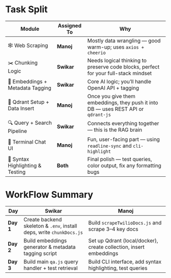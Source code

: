 # Task Split

| Module                           | Assigned To | Why                                                                                 |
| -------------------------------- | ----------- | ----------------------------------------------------------------------------------- |
| 🕸️ Web Scraping                  | **Manoj**   | Mostly data wrangling — good warm-up; uses `axios + cheerio`                        |
| ✂️ Chunking Logic                | **Swikar**  | Needs logical thinking to preserve code blocks, perfect for your full-stack mindset |
| 🧠 Embeddings + Metadata Tagging | **Swikar**  | Core AI logic; you’ll handle OpenAI API + tagging                                   |
| 🧱 Qdrant Setup + Data Insert    | **Manoj**   | Once you give them embeddings, they push it into DB — uses REST API or `qdrant-js`  |
| 🔍 Query + Search Pipeline       | **Swikar**  | Connects everything together — this is the RAG brain                                |
| 💬 Terminal Chat UI              | **Manoj**   | Fun, user-facing part — using `readline-sync` and `cli-highlight`                   |
| 🌈 Syntax Highlighting & Testing | **Both**    | Final polish — test queries, color output, fix any formatting bugs                  |

# WorkFlow Summary

| Day       | Swikar                                                               | Manoj                                                              |
| --------- | -------------------------------------------------------------------- | ------------------------------------------------------------------ |
| **Day 1** | Create backend skeleton & `.env`, install deps, write `chunkDocs.js` | Build `scrapeTwilioDocs.js` and scrape 3–4 key docs                |
| **Day 2** | Build embeddings generator & metadata tagging script                 | Set up Qdrant (local/docker), create collection, insert embeddings |
| **Day 3** | Build main `qa.js` query handler + test retrieval                    | Build CLI interface, add syntax highlighting, test queries         |
